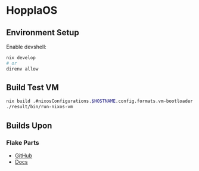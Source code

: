 # HopplaOS

## Environment Setup

Enable devshell:

```bash
nix develop
# or
direnv allow
```

## Build Test VM

```bash
nix build .#nixosConfigurations.$HOSTNAME.config.formats.vm-bootloader
./result/bin/run-nixos-vm
```

## Builds Upon

### Flake Parts

- [GitHub](https://github.com/hercules-ci/flake-parts)
- [Docs](https://flake.parts)
